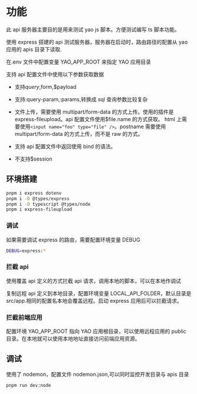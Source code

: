 # 功能

此 api 服务器主要目的是用来测试 yao js 脚本。方便测试编写 ts 脚本功能。

使用 express 搭建的 api 测试服务器，服务器在启动时，路由路径的配置从 yao 应用的 apis 目录下读取.

在.env 文件中配置变量 YAO_APP_ROOT 来指定 YAO 应用目录

支持 api 配置文件中使用以下参数获取数据

- 支持$query,$form,$payload
- 支持:query-param,:params,转换成 sql 查询参数比较复杂
- 文件上传，需要使用 multipart/form-data 的方式上传。使用的插件是 express-fileupload。api 配置文件使用$file.name 的方式获取。 html 上需要使用`<input name="foo" type="file" />`。postname 需要使用 multipart/form-data 的方式上传，而不是 raw 的方式。
- 支持 api 配置文件中返回使用 bind 的语法。

- 不支持$session

## 环境搭建

```sh
pnpm i express dotenv
pnpm i -D @types/express
pnpm i -D typescript @types/node
pnpm i express-fileupload
```

### 调试

如果需要调试 express 的路由，需要配置环境变量 DEBUG

```sh
DEBUG=express:*
```

### 拦截 api

使用覆盖 api 定义的方式拦截 api 请求，调用本地的脚本，可以在本地作调试

复制远程 api 定义到本地目录，配置环境变量 LOCAL_API_FOLDER，默认目录是 src/app.相同的配置名本地会覆盖远程。启动 express 应用后可以拦截请求。

### 拦截前端应用

配置环境 YAO_APP_ROOT 指向 YAO 应用根目录，可以使用远程应用的 public 目录。在本地就可以使用本地地址直接访问前端应用资源。

## 调试

使用了 nodemon，配置文件 nodemon.json,可以同时监控开发目录与 apis 目录

```sh
pnpm run dev:node
```
